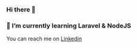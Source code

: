 ### Hi there 👋
<h3>🌱 I’m currently learning Laravel & NodeJS</h3>
You can reach me on
<a target="blank" href="https://www.linkedin.com/in/%C3%BCmit-ulusoy/">Linkedin</a>






<!--
**Umit-Ulusoy/Umit-Ulusoy** is a ✨ _special_ ✨ repository because its `README.md` (this file) appears on your GitHub profile.

Here are some ideas to get you started:

- 🔭 I’m currently working on ...
🌱 I’m currently learning 
- 👯 I’m looking to collaborate on ...
- 🤔 I’m looking for help with ...
- 💬 Ask me about ...
- 
-->
